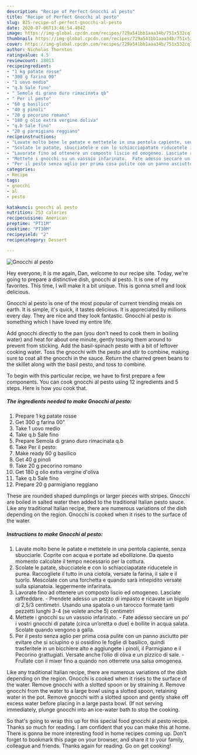 ```yaml
---
description: "Recipe of Perfect Gnocchi al pesto"
title: "Recipe of Perfect Gnocchi al pesto"
slug: 825-recipe-of-perfect-gnocchi-al-pesto
date: 2020-07-06T13:46:54.404Z
image: https://img-global.cpcdn.com/recipes/729a541bb1aaa34b/751x532cq70/gnocchi-al-pesto-recipe-main-photo.jpg
thumbnail: https://img-global.cpcdn.com/recipes/729a541bb1aaa34b/751x532cq70/gnocchi-al-pesto-recipe-main-photo.jpg
cover: https://img-global.cpcdn.com/recipes/729a541bb1aaa34b/751x532cq70/gnocchi-al-pesto-recipe-main-photo.jpg
author: Nicholas Thornton
ratingvalue: 4.5
reviewcount: 18013
recipeingredient:
- "1 kg patate rosse"
- "300 g farina 00"
- "1 uovo medio"
- "q.b Sale fino"
- " Semola di grano duro rimacinata qb"
- " Per il pesto"
- "60 g basilico"
- "40 g pinoli"
- "20 g pecorino romano"
- "180 g olio extra vergine doliva"
- "q.b Sale fino"
- "20 g parmigiano reggiano"
recipeinstructions:
- "Lavate molto bene le patate e mettetele in una pentola capiente, senza sbucciarle. Coprite con acqua e portate ad ebollizione. Da questo momento calcolate il tempo necessario per la cottura."
- "Scolate le patate, sbucciatele e con lo schiacciapatate riducetele in purea. Raccogliete il tutto in una ciotola, versate la farina, il sale e il tuorlo. Mescolate con una forchetta e quando sarà intiepidito versate sulla spianatoia. leggermente infarinata."
- "Lavorate fino ad ottenere un composto liscio ed omogeneo. Lasciate raffreddare. Prendete adesso un pezzo di impasto e ricavate un bigolo di 2,5/3 centimetri. Usando una spatola o un tarocco formate tanti pezzetti lunghi 3-4 (se volete anche 5) centimetri"
- "Mettete i gnocchi su un vassoio infarinato.  Fate adesso seccare un po’ i vostri gnocchi di patate (circa un’oretta o due) e bollite in acqua salata. Scolate quando vengono a galla."
- "Per il pesto senza aglio per prima cosa pulite con un panno asciutto per evitare che si sciupino o si ossidino le foglie di basilico, quindi trasferitele in un bicchiere alto e aggiungete i pinoli, il Parmigiano e il Pecorino grattugiati. Versate anche l’olio di oliva e un pizzico di sale. Frullate con il mixer fino a quando non otterrete una salsa omogenea."
categories:
- Recipe
tags:
- gnocchi
- al
- pesto

katakunci: gnocchi al pesto 
nutrition: 253 calories
recipecuisine: American
preptime: "PT11M"
cooktime: "PT30M"
recipeyield: "2"
recipecategory: Dessert

---
```



![Gnocchi al pesto](https://img-global.cpcdn.com/recipes/729a541bb1aaa34b/751x532cq70/gnocchi-al-pesto-recipe-main-photo.jpg)

Hey everyone, it is me again, Dan, welcome to our recipe site. Today, we're going to prepare a distinctive dish, gnocchi al pesto. It is one of my favorites. This time, I will make it a bit unique. This is gonna smell and look delicious.

Gnocchi al pesto is one of the most popular of current trending meals on earth. It is simple, it's quick, it tastes delicious. It is appreciated by millions every day. They are nice and they look fantastic. Gnocchi al pesto is something which I have loved my entire life.

Add gnocchi directly to the pan (you don&#39;t need to cook them in boiling water) and heat for about one minute, gently tossing them around to prevent from sticking. Add the basil-spinach pesto with a bit of leftover cooking water. Toss the gnocchi with the pesto and stir to combine, making sure to coat all the gnocchi in the sauce. Return the charred green beans to the skillet along with the basil pesto, and toss to combine.


To begin with this particular recipe, we have to first prepare a few components. You can cook gnocchi al pesto using 12 ingredients and 5 steps. Here is how you cook that.

<!--inarticleads1-->

##### The ingredients needed to make Gnocchi al pesto:

1. Prepare 1 kg patate rosse
1. Get 300 g farina 00&#34;
1. Take 1 uovo medio
1. Take q.b Sale fino
1. Prepare  Semola di grano duro rimacinata q.b
1. Take  Per il pesto:
1. Make ready 60 g basilico
1. Get 40 g pinoli
1. Take 20 g pecorino romano
1. Get 180 g olio extra vergine d&#39;oliva
1. Take q.b Sale fino
1. Prepare 20 g parmigiano reggiano


These are rounded shaped dumplings or larger pieces with stripes. Gnocchi are boiled in salted water then added to the traditional Italian pesto sauce. Like any traditional Italian recipe, there are numerous variations of the dish depending on the region. Gnocchi is cooked when it rises to the surface of the water. 

<!--inarticleads2-->

##### Instructions to make Gnocchi al pesto:

1. Lavate molto bene le patate e mettetele in una pentola capiente, senza sbucciarle. Coprite con acqua e portate ad ebollizione. Da questo momento calcolate il tempo necessario per la cottura.
1. Scolate le patate, sbucciatele e con lo schiacciapatate riducetele in purea. Raccogliete il tutto in una ciotola, versate la farina, il sale e il tuorlo. Mescolate con una forchetta e quando sarà intiepidito versate sulla spianatoia. leggermente infarinata.
1. Lavorate fino ad ottenere un composto liscio ed omogeneo. Lasciate raffreddare. - Prendete adesso un pezzo di impasto e ricavate un bigolo di 2,5/3 centimetri. Usando una spatola o un tarocco formate tanti pezzetti lunghi 3-4 (se volete anche 5) centimetri
1. Mettete i gnocchi su un vassoio infarinato.  - Fate adesso seccare un po’ i vostri gnocchi di patate (circa un’oretta o due) e bollite in acqua salata. Scolate quando vengono a galla.
1. Per il pesto senza aglio per prima cosa pulite con un panno asciutto per evitare che si sciupino o si ossidino le foglie di basilico, quindi trasferitele in un bicchiere alto e aggiungete i pinoli, il Parmigiano e il Pecorino grattugiati. Versate anche l’olio di oliva e un pizzico di sale. - Frullate con il mixer fino a quando non otterrete una salsa omogenea.


Like any traditional Italian recipe, there are numerous variations of the dish depending on the region. Gnocchi is cooked when it rises to the surface of the water. Remove gnocchi with a slotted spoon or by straining it. Remove gnocchi from the water to a large bowl using a slotted spoon, retaining water in the pot. Remove gnocchi with a slotted spoon and gently shake off excess water before placing in a large pasta bowl. (If not serving immediately, plunge gnocchi into an ice-water bath to stop the cooking. 

So that's going to wrap this up for this special food gnocchi al pesto recipe. Thanks so much for reading. I am confident that you can make this at home. There is gonna be more interesting food in home recipes coming up. Don't forget to bookmark this page on your browser, and share it to your family, colleague and friends. Thanks again for reading. Go on get cooking!
